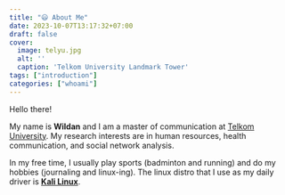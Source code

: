 ```yaml
---
title: "😃 About Me"
date: 2023-10-07T13:17:32+07:00
draft: false
cover:
  image: telyu.jpg
  alt: ''
  caption: 'Telkom University Landmark Tower'
tags: ["introduction"]
categories: ["whoami"]
---
```


Hello there! 

My name is **Wildan** and I am a master of communication at [Telkom University](https://mcomms.telkomuniversity.ac.id/). 
My research interests are in human resources, health communication, and social network analysis.

In my free time, I usually play sports (badminton and running) and do my hobbies (journaling and linux-ing). The linux distro that I use as my daily driver is [**Kali Linux**](https://www.kali.org/).


